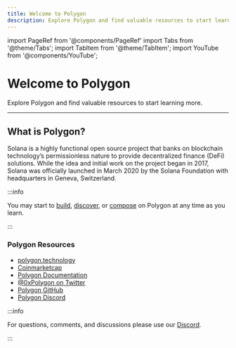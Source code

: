 ```yaml
---
title: Welcome to Polygon
description: Explore Polygon and find valuable resources to start learning more.
---
```


import PageRef from '@components/PageRef'
import Tabs from '@theme/Tabs';
import TabItem from '@theme/TabItem';
import YouTube from '@components/YouTube';

# Welcome to Polygon

Explore Polygon and find valuable resources to start learning more.

---

## What is Polygon?

Solana is a highly functional open source project that banks on blockchain technology’s permissionless nature to provide decentralized finance (DeFi) solutions. While the idea and initial work on the project began in 2017, Solana was officially launched in March 2020 by the Solana Foundation with headquarters in Geneva, Switzerland.

<YouTube videoId="PKw0RTT1Hp4"/>

:::info

You may start to [build](../../../build/blockchain/polygon), [discover](../../../discover/introduction), or [compose](../../../compose/blockchain/polygon) on Polygon at any time as you learn.

:::

### Polygon Resources

- [polygon.technology](https://polygon.technology/)
- [Coinmarketcap](https://coinmarketcap.com/currencies/polygon/)
- [Polygon Documentation](https://docs.polygon.technology/)
- [@0xPolygon on Twitter](https://twitter.com/0xPolygon)
- [Polygon GitHub](https://github.com/maticnetwork)
- [Polygon Discord](https://discord.com/invite/polygon)

:::info

For questions, comments, and discussions please use our [Discord](https://discord.com/invite/uqecGxg).

:::

